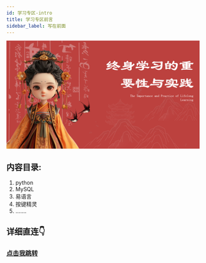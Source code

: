 ```yaml
---
id: 学习专区-intro
title: 学习专区前言
sidebar_label: 写在前面
---
```


![](学习.png)

## 内容目录:
1. python
2. MySQL
3. 易语言
4. 按键精灵
5. .......

## 详细直连👇
### [点击我跳转](https://docs.qq.com/s/AeYmniizP5d_U7MvfyXCTq)


